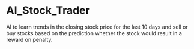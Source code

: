 # AI_Stock_Trader
AI to learn trends in the closing stock price for the last 10 days and sell or buy stocks based on the prediction whether the stock would result in a reward on penalty.
